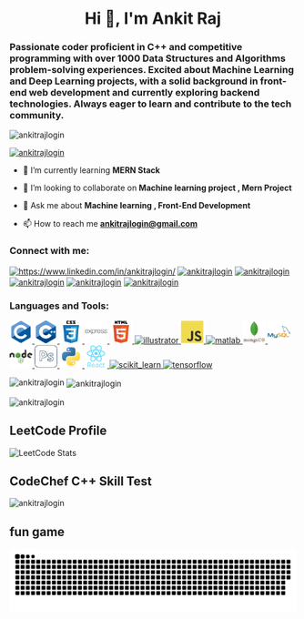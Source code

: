 <h1 align="center">Hi 👋, I'm Ankit Raj</h1>
<h3 align="left">Passionate coder proficient in C++ and competitive programming with over 1000 Data Structures and Algorithms problem-solving experiences. Excited about Machine Learning and Deep Learning projects, with a solid background in front-end web development and currently exploring backend technologies. Always eager to learn and contribute to the tech community.</h3>

<p align="left"> <img src="https://komarev.com/ghpvc/?username=ankitrajlogin&label=Profile%20views&color=0e75b6&style=flat" alt="ankitrajlogin" /> </p>

<p align="left"> <a href="https://github.com/ryo-ma/github-profile-trophy"><img src="https://github-profile-trophy.vercel.app/?username=ankitrajlogin" alt="ankitrajlogin" /></a> </p>

- 🌱 I’m currently learning **MERN Stack**

- 👯 I’m looking to collaborate on **Machine learning project , Mern Project**

- 💬 Ask me about **Machine learning , Front-End Development**

- 📫 How to reach me **ankitrajlogin@gmail.com**

<h3 align="left">Connect with me:</h3>
<p align="left">
<a href="https://linkedin.com/in/https://www.linkedin.com/in/ankitrajlogin/" target="blank"><img align="center" src="https://raw.githubusercontent.com/rahuldkjain/github-profile-readme-generator/master/src/images/icons/Social/linked-in-alt.svg" alt="https://www.linkedin.com/in/ankitrajlogin/" height="30" width="40" /></a>
<a href="https://www.codechef.com/users/ankitrajlogin" target="blank"><img align="center" src="https://cdn.jsdelivr.net/npm/simple-icons@3.1.0/icons/codechef.svg" alt="ankitrajlogin" height="30" width="40" /></a>
<a href="https://www.hackerrank.com/ankitrajlogin" target="blank"><img align="center" src="https://raw.githubusercontent.com/rahuldkjain/github-profile-readme-generator/master/src/images/icons/Social/hackerrank.svg" alt="ankitrajlogin" height="30" width="40" /></a>
<a href="https://codeforces.com/profile/ankitrajlogin" target="blank"><img align="center" src="https://raw.githubusercontent.com/rahuldkjain/github-profile-readme-generator/master/src/images/icons/Social/codeforces.svg" alt="ankitrajlogin" height="30" width="40" /></a>
<a href="https://www.leetcode.com/ankitrajlogin" target="blank"><img align="center" src="https://raw.githubusercontent.com/rahuldkjain/github-profile-readme-generator/master/src/images/icons/Social/leet-code.svg" alt="ankitrajlogin" height="30" width="40" /></a>
<a href="https://auth.geeksforgeeks.org/user/ankitrajlogin" target="blank"><img align="center" src="https://raw.githubusercontent.com/rahuldkjain/github-profile-readme-generator/master/src/images/icons/Social/geeks-for-geeks.svg" alt="ankitrajlogin" height="30" width="40" /></a>
</p>

<h3 align="left">Languages and Tools:</h3>
<p align="left"> <a href="https://www.cprogramming.com/" target="_blank" rel="noreferrer"> <img src="https://raw.githubusercontent.com/devicons/devicon/master/icons/c/c-original.svg" alt="c" width="40" height="40"/> </a> <a href="https://www.w3schools.com/cpp/" target="_blank" rel="noreferrer"> <img src="https://raw.githubusercontent.com/devicons/devicon/master/icons/cplusplus/cplusplus-original.svg" alt="cplusplus" width="40" height="40"/> </a> <a href="https://www.w3schools.com/css/" target="_blank" rel="noreferrer"> <img src="https://raw.githubusercontent.com/devicons/devicon/master/icons/css3/css3-original-wordmark.svg" alt="css3" width="40" height="40"/> </a> <a href="https://expressjs.com" target="_blank" rel="noreferrer"> <img src="https://raw.githubusercontent.com/devicons/devicon/master/icons/express/express-original-wordmark.svg" alt="express" width="40" height="40"/> </a> <a href="https://www.w3.org/html/" target="_blank" rel="noreferrer"> <img src="https://raw.githubusercontent.com/devicons/devicon/master/icons/html5/html5-original-wordmark.svg" alt="html5" width="40" height="40"/> </a> <a href="https://www.adobe.com/in/products/illustrator.html" target="_blank" rel="noreferrer"> <img src="https://www.vectorlogo.zone/logos/adobe_illustrator/adobe_illustrator-icon.svg" alt="illustrator" width="40" height="40"/> </a> <a href="https://developer.mozilla.org/en-US/docs/Web/JavaScript" target="_blank" rel="noreferrer"> <img src="https://raw.githubusercontent.com/devicons/devicon/master/icons/javascript/javascript-original.svg" alt="javascript" width="40" height="40"/> </a> <a href="https://www.mathworks.com/" target="_blank" rel="noreferrer"> <img src="https://upload.wikimedia.org/wikipedia/commons/2/21/Matlab_Logo.png" alt="matlab" width="40" height="40"/> </a> <a href="https://www.mongodb.com/" target="_blank" rel="noreferrer"> <img src="https://raw.githubusercontent.com/devicons/devicon/master/icons/mongodb/mongodb-original-wordmark.svg" alt="mongodb" width="40" height="40"/> </a> <a href="https://www.mysql.com/" target="_blank" rel="noreferrer"> <img src="https://raw.githubusercontent.com/devicons/devicon/master/icons/mysql/mysql-original-wordmark.svg" alt="mysql" width="40" height="40"/> </a> <a href="https://nodejs.org" target="_blank" rel="noreferrer"> <img src="https://raw.githubusercontent.com/devicons/devicon/master/icons/nodejs/nodejs-original-wordmark.svg" alt="nodejs" width="40" height="40"/> </a> <a href="https://www.photoshop.com/en" target="_blank" rel="noreferrer"> <img src="https://raw.githubusercontent.com/devicons/devicon/master/icons/photoshop/photoshop-line.svg" alt="photoshop" width="40" height="40"/> </a> <a href="https://www.python.org" target="_blank" rel="noreferrer"> <img src="https://raw.githubusercontent.com/devicons/devicon/master/icons/python/python-original.svg" alt="python" width="40" height="40"/> </a> <a href="https://reactjs.org/" target="_blank" rel="noreferrer"> <img src="https://raw.githubusercontent.com/devicons/devicon/master/icons/react/react-original-wordmark.svg" alt="react" width="40" height="40"/> </a> <a href="https://scikit-learn.org/" target="_blank" rel="noreferrer"> <img src="https://upload.wikimedia.org/wikipedia/commons/0/05/Scikit_learn_logo_small.svg" alt="scikit_learn" width="40" height="40"/> </a> <a href="https://www.tensorflow.org" target="_blank" rel="noreferrer"> <img src="https://www.vectorlogo.zone/logos/tensorflow/tensorflow-icon.svg" alt="tensorflow" width="40" height="40"/> </a> </p>

<p><img align="left" src="https://github-readme-stats.vercel.app/api/top-langs?username=ankitrajlogin&show_icons=true&locale=en&layout=compact" alt="ankitrajlogin" /></p>

<p>&nbsp;<img align="center" src="https://github-readme-stats.vercel.app/api?username=ankitrajlogin&show_icons=true&locale=en" alt="ankitrajlogin" /></p>

<p><img align="center" src="https://github-readme-streak-stats.herokuapp.com/?user=ankitrajlogin&" alt="ankitrajlogin" /></p>

## LeetCode Profile
![LeetCode Stats](https://leetcard.jacoblin.cool/ankitrajlogin?theme=dark&font=Baloo%202)


## CodeChef C++ Skill Test
![ankitrajlogin](https://github.com/user-attachments/assets/92326030-f82b-4147-a46f-6f862501d029)

## fun game
<picture>
<img src="https://raw.githubusercontent.com/hxu296/hxu296/output/github-contribution-grid-snake.svg" />
</picture>

